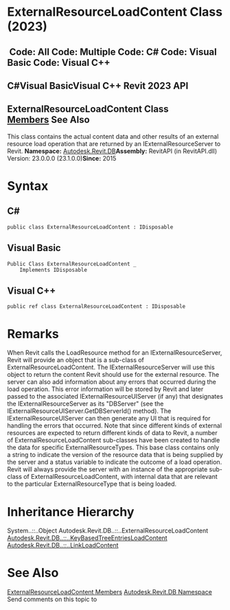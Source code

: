 # ExternalResourceLoadContent Class (2023)

﻿
 Code: All Code: Multiple Code: C# Code: Visual Basic Code: Visual C++   
---  
C#Visual BasicVisual C++
Revit 2023 API  
---  
ExternalResourceLoadContent Class  
[Members](5c4c28c7-0e4a-0595-cb36-177a791069ab.md "ExternalResourceLoadContent Members") See Also  
---  
This class contains the actual content data and other results of an external resource load operation that are returned by an IExternalResourceServer to Revit. 
**Namespace:** [Autodesk.Revit.DB](87546ba7-461b-c646-cbb1-2cb8f5bff8b2.md "Autodesk.Revit.DB Namespace")**Assembly:** RevitAPI (in RevitAPI.dll) Version: 23.0.0.0 (23.1.0.0)**Since:** 2015 
# Syntax
C#  
---  
```text
public class ExternalResourceLoadContent : IDisposable
```
  
Visual Basic  
---  
```text
Public Class ExternalResourceLoadContent _
	Implements IDisposable
```
  
Visual C++  
---  
```text
public ref class ExternalResourceLoadContent : IDisposable
```
  
# Remarks
When Revit calls the LoadResource method for an IExternalResourceServer, Revit will provide an object that is a sub-class of ExternalResourceLoadContent. The IExternalResourceServer will use this object to return the content Revit should use for the external resource. The server can also add information about any errors that occurred during the load operation. This error information will be stored by Revit and later passed to the associated IExternalResourceUIServer (if any) that designates the IExternalResourceServer as its "DBServer" (see the IExternalResourceUIServer.GetDBServerId() method). The IExternalResourceUIServer can then generate any UI that is required for handling the errors that occurred.
Note that since different kinds of external resources are expected to return different kinds of data to Revit, a number of ExternalResourceLoadContent sub-classes have been created to handle the data for specific ExternalResourceTypes. This base class contains only a string to indicate the version of the resource data that is being supplied by the server and a status variable to indicate the outcome of a load operation. Revit will always provide the server with an instance of the appropriate sub-class of ExternalResourceLoadContent, with internal data that are relevant to the particular ExternalResourceType that is being loaded.
# Inheritance Hierarchy
System..::..Object Autodesk.Revit.DB..::..ExternalResourceLoadContent [Autodesk.Revit.DB..::..KeyBasedTreeEntriesLoadContent](c612ce53-9774-8d74-28fc-5918c6491576.md "KeyBasedTreeEntriesLoadContent Class") [Autodesk.Revit.DB..::..LinkLoadContent](72ac893d-d76a-2606-6bab-3d180b552610.md "LinkLoadContent Class")
# See Also
[ExternalResourceLoadContent Members](5c4c28c7-0e4a-0595-cb36-177a791069ab.md "ExternalResourceLoadContent Members")
[Autodesk.Revit.DB Namespace](87546ba7-461b-c646-cbb1-2cb8f5bff8b2.md "Autodesk.Revit.DB Namespace")
Send comments on this topic to 